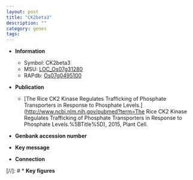 ```yaml
---
layout: post
title: "CK2beta3"
description: ""
category: genes
tags: 
---
```


* **Information**  
    + Symbol: CK2beta3  
    + MSU: [LOC_Os07g31280](http://rice.uga.edu/cgi-bin/ORF_infopage.cgi?orf=LOC_Os07g31280)  
    + RAPdb: [Os07g0495100](http://rapdb.dna.affrc.go.jp/viewer/gbrowse_details/irgsp1?name=Os07g0495100)  

* **Publication**  
    + [The Rice CK2 Kinase Regulates Trafficking of Phosphate Transporters in Response to Phosphate Levels.](http://www.ncbi.nlm.nih.gov/pubmed?term=The Rice CK2 Kinase Regulates Trafficking of Phosphate Transporters in Response to Phosphate Levels.%5BTitle%5D), 2015, Plant Cell.

* **Genbank accession number**  

* **Key message**  

* **Connection**  

[//]: # * **Key figures**  


